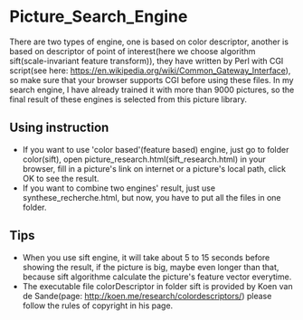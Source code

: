 # Picture_Search_Engine
There are two types of engine, one is based on color descriptor, another is based on descriptor of point of interest(here we choose algorithm sift(scale-invariant feature transform)), they have written by Perl with CGI script(see here: https://en.wikipedia.org/wiki/Common_Gateway_Interface), so make sure that your browser supports CGI before using these files. In my search engine, I have already trained it with more than 9000 pictures, so the final result of these engines is selected from this picture library.
## Using instruction
* If you want to use 'color based'(feature based) engine, just go to folder color(sift), open picture_research.html(sift_research.html) in your browser, fill in a picture's link on internet or a picture's local path, click OK to see the result. 
* If you want to combine two engines' result, just use synthese_recherche.html, but now, you have to put all the files in one folder.

## Tips
* When you use sift engine, it will take about 5 to 15 seconds before showing the result, if the picture is big, maybe even longer than that, because sift algorithme calculate the picture's feature vector everytime.
* The executable file colorDescriptor in folder sift is provided by Koen van de Sande(page: http://koen.me/research/colordescriptors/) please follow the rules of copyright in his page.
